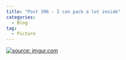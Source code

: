 ```yaml
---
title: "Post 396 - I can pack a lot inside"
categories:
  - Blog
tag:
  - Picture
---
```


<a href="https://imgur.com/fcU5kqY"><img src="https://i.imgur.com/fcU5kqY.jpg" title="source: imgur.com" /></a>


<script src="https://utteranc.es/client.js"
        repo="serendipityinlife/serendipityinlife.github.io"
        issue-term="pathname"
        theme="github-light"
        crossorigin="anonymous"
        async>
</script>

